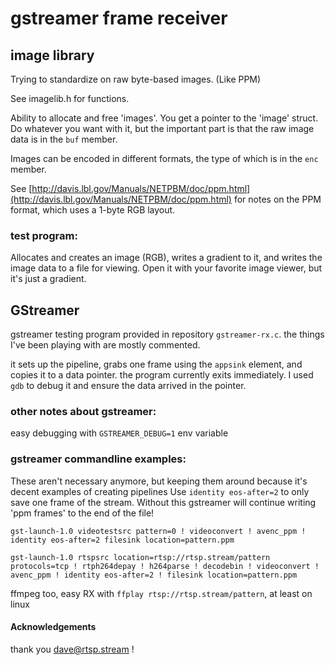 # gstreamer frame receiver

## image library
Trying to standardize on raw byte-based images. (Like PPM)

See imagelib.h for functions.

Ability to allocate and free 'images'. You get a pointer to the
'image' struct. Do whatever you want with it, but the important
part is that the raw image data is in the `buf` member.

Images can be encoded in different formats, the type of which is in the
`enc` member.

See
[http://davis.lbl.gov/Manuals/NETPBM/doc/ppm.html](http://davis.lbl.gov/Manuals/NETPBM/doc/ppm.html)
for notes on the PPM format, which uses a 1-byte RGB layout.


### test program:
Allocates and creates an image (RGB), writes a gradient to it, and writes the
image data to a file for viewing. Open it with your favorite image viewer, but
it's just a gradient.

## GStreamer

gstreamer testing program provided in repository `gstreamer-rx.c`.
the things I've been playing with are mostly commented.

it sets up the pipeline, grabs one frame using the `appsink` element, and
copies it to a data pointer. the program currently exits immediately. I used
`gdb` to debug it and ensure the data arrived in the pointer.

### other notes about gstreamer:
easy debugging with `GSTREAMER_DEBUG=1` env variable

### gstreamer commandline examples:
These aren't necessary anymore, but keeping them around because it's decent
examples of creating pipelines
Use `identity eos-after=2` to only save one frame of the stream. Without this
gstreamer will continue writing 'ppm frames' to the end of the file!

`gst-launch-1.0 videotestsrc pattern=0 ! videoconvert ! avenc_ppm ! identity
eos-after=2 filesink location=pattern.ppm`

`gst-launch-1.0 rtspsrc location=rtsp://rtsp.stream/pattern protocols=tcp !
rtph264depay ! h264parse ! decodebin ! videoconvert ! avenc_ppm ! identity
eos-after=2 ! filesink location=pattern.ppm`

ffmpeg too, easy RX with `ffplay rtsp://rtsp.stream/pattern`, at least on linux


#### Acknowledgements
thank you dave@rtsp.stream !

